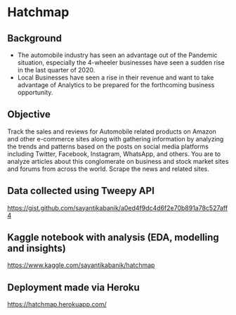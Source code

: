 # Hatchmap
## Background 

- The automobile industry has seen an advantage out of the Pandemic situation, especially the 4-wheeler businesses have seen a sudden rise in the last quarter of 2020. 
- Local Businesses have seen a rise in their revenue and want to take advantage of Analytics to be prepared for the forthcoming business opportunity.

## Objective

Track the sales and reviews for Automobile related products on Amazon and other e-commerce sites along with gathering information by analyzing the trends and patterns based on the posts on social media platforms including Twitter, Facebook, Instagram, WhatsApp, and others. You are to analyze articles about this conglomerate on business and stock market sites and forums from across the world. Scrape the news and related sites.

## Data collected using Tweepy API
https://gist.github.com/sayantikabanik/a0ed4f9dc4d6f2e70b891a78c527aff4

## Kaggle notebook with analysis (EDA, modelling and insights)
https://www.kaggle.com/sayantikabanik/hatchmap

## Deployment made via Heroku
https://hatchmap.herokuapp.com/
